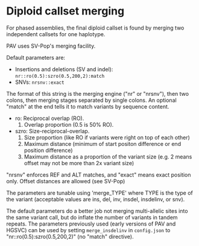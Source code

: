 # Diploid callset merging

For phased assemblies, the final diploid callset is found by merging two independent callsets for one haplotype.

PAV uses SV-Pop's merging facility.

Default parameters are:
* Insertions and deletions (SV and indel): `nr::ro(0.5):szro(0.5,200,2):match`
* SNVs: `nrsnv::exact`

The format of this string is the merging engine ("nr" or "nrsnv"), then two colons, then merging stages separated by
single colons. An optional "match" at the end tells it to match variants by sequence content.

* ro: Reciprocal overlap (RO).
  1. Overlap proportion (0.5 is 50% RO).
* szro: Size-reciprocal-overlap.
  1. Size proportion (like RO if variants were right on top of each other)
  1. Maximum distance (minimum of start positon difference or end position difference)
  1. Maximum distance as a proportion of the variant size (e.g. 2 means offset may not be more than 2x variant size)

"nrsnv" enforces REF and ALT matches, and "exact" means exact position only. Offset distances are allowed (see SV-Pop)

The parameters are tunable using 'merge_TYPE' where TYPE is the type of the variant (acceptable values are ins, del,
inv, insdel, insdelinv, or snv).

The default parameters do a better job not merging multi-allelic sites into the same variant call, but do inflate the
number of variants in tandem repeats. The parameters previously used (early versions of PAV and HGSVC) can be
used by setting `merge_insdelinv` in `config.json` to "nr::ro(0.5):szro(0.5,200,2)" (no "match" directive).

